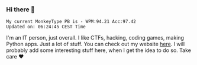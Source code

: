 ### Hi there 👋
<!-- PB START -->
```
My current MonkeyType PB is - WPM:94.21 Acc:97.42
Updated on: 06:24:45 CEST Time
```
<!-- PB END -->
I'm an IT person, just overall. I like CTFs, hacking, coding games, making Python apps. Just a lot of stuff.
You can check out my website [here](https://skill3472.github.io/).
I will probably add some interesting stuff here, when I get the idea to do so. Take care ❤️

